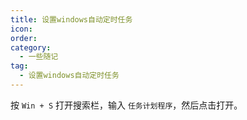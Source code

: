 ```yaml
---
title: 设置windows自动定时任务
icon: 
order: 
category:
  - 一些随记
tag:
  - 设置windows自动定时任务
---
```








按 `Win + S` 打开搜索栏，输入 `任务计划程序`，然后点击打开。